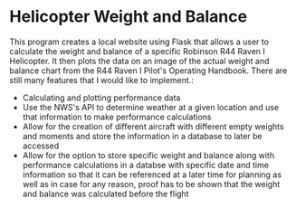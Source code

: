 # Helicopter Weight and Balance

This program creates a local website using Flask that allows a user to calculate the weight and balance of a specific Robinson R44 Raven I Helicopter. It then plots the data on an image of the actual weight and balance chart from the R44 Raven I Pilot's Operating Handbook.
There are still many features that I would like to implement.:
- Calculating and plotting performance data
- Use the NWS's API to determine weather at a given location and use that information to make performance calculations
- Allow for the creation of different aircraft with different empty weights and moments and store the information in a database to later be accessed
- Allow for the option to store specific weight and balance along with performance calculations in a databse with specific date and time information so that it can be referenced at a later time for planning as well as in case for any reason, proof has to be shown that the weight and balance was calculated before the flight
